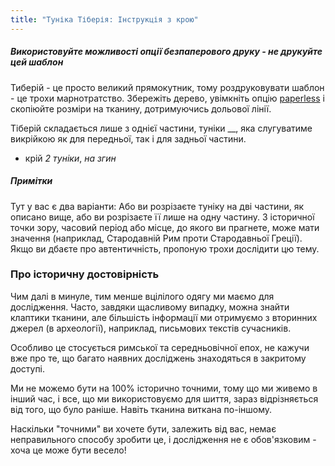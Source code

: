 ```yaml
---
title: "Туніка Тіберія: Інструкція з крою"
---
```


<Tip>

##### Використовуйте можливості опції _безпаперового_ друку - не друкуйте цей шаблон

Тиберій - це просто великий прямокутник, тому роздруковувати шаблон - це трохи марнотратство. Збережіть дерево, увімкніть опцію [paperless](/docs/guide/options/paperless) і скопіюйте розміри на тканину, дотримуючись дольової лінії.

</Tip>

Тіберій складається лише з однієї частини, туніки __, яка слугуватиме викрійкою як для передньої, так і для задньої частини.

- крій _2 туніки_, _на згин_

<Note>

##### Примітки

Тут у вас є два варіанти: Або ви розрізаєте туніку на дві частини, як описано вище, або ви розрізаєте її лише на одну частину. З історичної точки зору, часовий період або місце, до якого ви прагнете, може мати значення (наприклад, Стародавній Рим проти Стародавньої Греції). Якщо ви дбаєте про автентичність, пропоную трохи дослідити цю тему.

</Note>

### Про історичну достовірність

Чим далі в минуле, тим менше вцілілого одягу ми маємо для дослідження. Часто, завдяки щасливому випадку, можна знайти клаптики тканини, але більшість інформації ми отримуємо з вторинних джерел (в археології), наприклад, письмових текстів сучасників.

Особливо це стосується римської та середньовічної епох, не кажучи вже про те, що багато наявних досліджень знаходяться в закритому доступі.

Ми не можемо бути на 100% історично точними, тому що ми живемо в інший час, і все, що ми використовуємо для шиття, зараз відрізняється від того, що було раніше. Навіть тканина виткана по-іншому.

Наскільки "точними" ви хочете бути, залежить від вас, немає неправильного способу зробити це, і дослідження не є обов'язковим - хоча це може бути весело!

